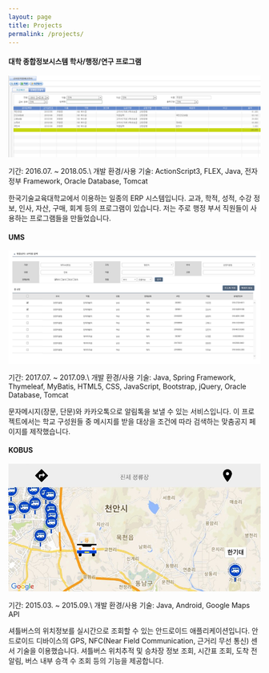 ```yaml
---
layout: page
title: Projects
permalink: /projects/
---
```


#### **대학 종합정보시스템 학사/행정/연구 프로그램**

![portal](/assets/img/portal.png)

기간: 2016.07. ~ 2018.05.\\
개발 환경/사용 기술: ActionScript3, FLEX, Java, 전자정부 Framework, Oracle Database, Tomcat

한국기술교육대학교에서 이용하는 일종의 ERP 시스템입니다. 교과, 학적, 성적, 수강 정보, 인사, 자산, 구매, 회계 등의 프로그램이 있습니다. 저는 주로 행정 부서 직원들이 사용하는 프로그램들을 만들었습니다.

<!-- --- -->

#### **UMS**

![portal](/assets/img/ums.png)

기간: 2017.07. ~ 2017.09.\\
개발 환경/사용 기술: Java, Spring Framework, Thymeleaf, MyBatis, HTML5, CSS, JavaScript, Bootstrap, jQuery, Oracle Database, Tomcat

문자메시지(장문, 단문)와 카카오톡으로 알림톡을 보낼 수 있는 서비스입니다. 이 프로젝트에서는 학교 구성원들 중 메시지를 받을 대상을 조건에 따라 검색하는 맞춤공지 페이지를 제작했습니다.

#### **KOBUS**

![portal](/assets/img/kobus.png)

기간: 2015.03. ~ 2015.09.\\
개발 환경/사용 기술: Java, Android, Google Maps API

셔틀버스의 위치정보를 실시간으로 조회할 수 있는 안드로이드 애플리케이션입니다. 안드로이드 디바이스의 GPS, NFC(Near Field Communication, 근거리 무선 통신) 센서 기술을 이용했습니다. 셔틀버스 위치추적 및 승차장 정보 조회, 시간표 조회, 도착 전 알림, 버스 내부 승객 수 조회 등의 기능을 제공합니다.
